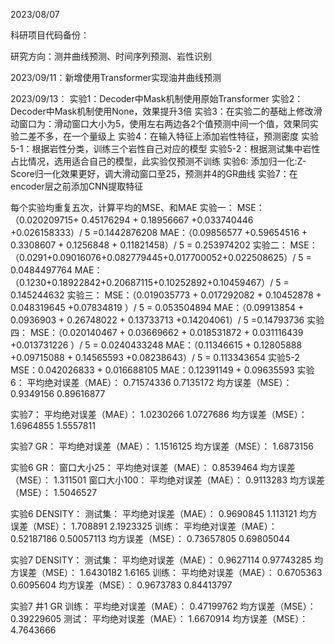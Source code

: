 2023/08/07

科研项目代码备份：

研究方向：测井曲线预测、时间序列预测、岩性识别

2023/09/11：新增使用Transformer实现油井曲线预测

2023/09/13：
实验1：Decoder中Mask机制使用原始Transformer
实验2：Decoder中Mask机制使用None，效果提升3倍
实验3：在实验二的基础上修改滑动窗口为：滑动窗口大小为5，使用左右两边各2个值预测中间一个值，效果同实验二差不多，在一个量级上
实验4：在输入特征上添加岩性特征，预测密度
实验5-1：根据岩性分类，训练三个岩性自己对应的模型
实验5-2：根据测试集中岩性占比情况，选用适合自己的模型，此实验仅预测不训练
实验6: 添加归一化:Z-Score归一化效果更好，调大滑动窗口至25，预测井4的GR曲线
实验7：在encoder层之前添加CNN提取特征

每个实验均重复五次，计算平均的MSE、和MAE
实验一：
MSE：（0.020209715+ 0.45176294 + 0.18956667 +0.033740446 +0.026158333）/ 5 =0.1442876208
MAE：（0.09856577 +0.59654516 + 0.3308607 + 0.1256848 + 0.11821458）/ 5 = 0.253974202
实验二：
MSE：（0.0291+0.09016076+0.082779445+0.017700052+0.022508625）/ 5 = 0.0484497764
MAE：（0.1230+0.18922842+0.20687115+0.10252892+0.10459467）/ 5 = 0.145244632
实验三：
MSE：（0.019035773 + 0.017292082 + 0.10452878 + 0.048319645 +0.07834819 ）/ 5 = 0.053504894
MAE：（0.09913854 + 0.0936903 + 0.26748022 + 0.13733713 +0.14204061）/ 5 =0.14793736
实验四：
MSE：（0.020140467 + 0.03669662 + 0.018531872 + 0.031116439 +0.013731226 ）/ 5 = 0.0240433248
MAE：（0.11346615 + 0.12805888 +0.09715088 + 0.14565593 +0.08238643）/ 5 = 0.113343654
实验5-2
MSE：0.042026833 + 0.016688105
MAE：0.12391149 + 0.09635593
实验6：
平均绝对误差（MAE）： 0.71574336   0.7135172
均方误差（MSE）： 0.9349156  0.89616877

实验7：
平均绝对误差（MAE）： 1.0230266  1.0727686
均方误差（MSE）： 1.6964855  1.5557811
 
实验7 GR：
平均绝对误差（MAE）： 1.1516125
均方误差（MSE）： 1.6873156

实验6 GR：
窗口大小25：
平均绝对误差（MAE）： 0.8539464 
均方误差（MSE）： 1.311501
窗口大小100：
平均绝对误差（MAE）： 0.9113283
均方误差（MSE）： 1.5046527

实验6 DENSITY：
测试集：
平均绝对误差（MAE）： 0.9690845  1.113121
均方误差（MSE）： 1.708891  2.1923325
训练：
平均绝对误差（MAE）： 0.52187186  0.50057113
均方误差（MSE）： 0.73657805  0.69805044

实验7 DENSITY：
测试集：
平均绝对误差（MAE）： 0.9627114  0.97743285
均方误差（MSE）： 1.6430182  1.6165
训练：
平均绝对误差（MAE）： 0.6705363  0.6095604
均方误差（MSE）： 0.9673783  0.84413797

实验7 井1 GR
训练：
平均绝对误差（MAE）： 0.47199762
均方误差（MSE）： 0.39229605
测试：
平均绝对误差（MAE）： 1.6670914
均方误差（MSE）： 4.7643666